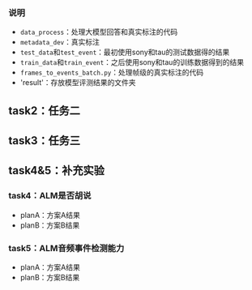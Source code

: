 ### 说明

- `data_process`：处理大模型回答和真实标注的代码
- `metadata_dev`：真实标注
- `test_data`和`test_event`：最初使用sony和tau的测试数据得的结果
- `train_data`和`train_event`：之后使用sony和tau的训练数据得到的结果
- `frames_to_events_batch.py`：处理帧级的真实标注的代码
- 'result'：存放模型评测结果的文件夹
## task2：任务二
## task3：任务三
## task4&5：补充实验
### task4：ALM是否胡说
- planA：方案A结果
- planB：方案B结果 
### task5：ALM音频事件检测能力
- planA：方案A结果
- planB：方案B结果
